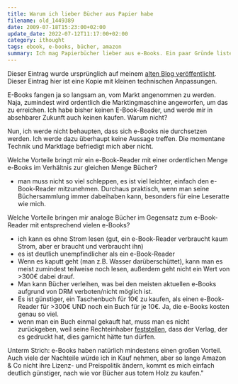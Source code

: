 ```yaml
---
title: Warum ich lieber Bücher aus Papier habe
filename: old_1449389
date: 2009-07-18T15:23:00+02:00
update_date: 2022-07-12T11:17:00+02:00
category: ithought
tags: ebook, e-books, bücher, amazon
summary: Ich mag Papierbücher lieber aus e-Books. Ein paar Gründe liste ich hier auf.
---
```

Dieser Eintrag wurde ursprünglich auf meinem [alten Blog veröffentlicht](https://stu.blogger.de/stories/1449389/). Dieser Eintrag hier ist eine Kopie mit kleinen technischen Anpassungen.

E-Books fangen ja so langsam an, vom Markt angenommen zu werden. Naja, zumindest wird ordentlich die Marktingmaschine angeworfen, um das zu erreichen.
Ich habe bisher keinen E-Book-Reader, und werde mir in absehbarer Zukunft auch keinen kaufen.
Warum nicht?

Nun, ich werde nicht behaupten, dass sich e-Books nie durchsetzen werden. Ich werde dazu überhaupt keine Aussage treffen.
Die momentane Technik und Marktlage befriedigt mich aber nicht.

Welche Vorteile bringt mir ein e-Book-Reader mit einer ordentlichen Menge e-Books im Verhältnis zur gleichen Menge Bücher?

- man muss nicht so viel schleppen, es ist viel leichter, einfach den e-Book-Reader mitzunehmen. Durchaus praktisch, wenn man seine Büchersammlung immer dabeihaben kann, besonders für eine Leseratte wie mich.

Welche Vorteile bringen mir analoge Bücher im Gegensatz zum e-Book-Reader mit entsprechend vielen e-Books?
- ich kann es ohne Strom lesen (gut, ein e-Book-Reader verbraucht kaum Strom, aber er braucht und verbraucht ihn)
- es ist deutlich unempfindlicher als ein e-Book-Reader
- Wenn es kaputt geht (man z.B. Wasser darüberschüttet), kann man es meist zumindest teilweise noch lesen, außerdem geht nicht ein Wert von >300€ dabei drauf.
- Man kann Bücher verleihen, was bei den meisten aktuellen e-Books aufgrund von DRM verboten/nicht möglich ist.
- Es ist günstiger, ein Taschenbuch für 10€ zu kaufen, als einen e-Book-Reader für >300€ UND noch ein Buch für je 10€. Ja, die e-Books kosten genau so viel.
- wenn man ein Buch einmal gekauft hat, muss man es nicht zurückgeben, weil seine Rechteinhaber [feststellen](https://www.nytimes.com/2009/07/18/technology/companies/18amazon.html?_r=1), dass der Verlag, der es gedruckt hat, dies garnicht hätte tun dürfen.

Unterm Strich: e-Books haben natürlich mindestens einen großen Vorteil. Auch viele der Nachteile würde ich in Kauf nehmen, aber so lange Amazon & Co nicht ihre Lizenz- und Preispolitik ändern, kommt es mich einfach deutlich günstiger, nach wie vor Bücher aus totem Holz zu kaufen."
